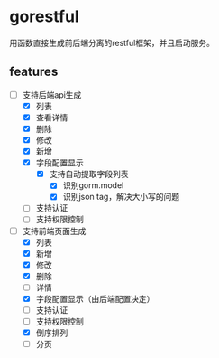 # gorestful

用函数直接生成前后端分离的restful框架，并且启动服务。

## features
- [ ] 支持后端api生成
  - [x] 列表
  - [x] 查看详情
  - [x] 删除
  - [x] 修改
  - [x] 新增
  - [x] 字段配置显示
    - [x] 支持自动提取字段列表
      - [x] 识别gorm.model
      - [x] 识别json tag，解决大小写的问题
  - [ ] 支持认证
  - [ ] 支持权限控制
- [ ] 支持前端页面生成
  - [x] 列表
  - [x] 新增
  - [x] 修改
  - [x] 删除
  - [ ] 详情
  - [x] 字段配置显示（由后端配置决定）
  - [ ] 支持认证
  - [ ] 支持权限控制
  - [x] 倒序排列
  - [ ] 分页